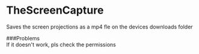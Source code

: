 # TheScreenCapture
Saves the screen projections as a mp4 fle on the devices downloads folder


###Problems  
If it doesn't work, pls check the permissions
